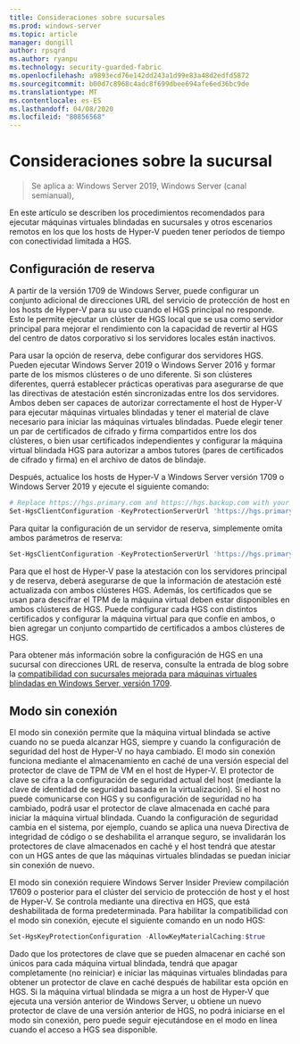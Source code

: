```yaml
---
title: Consideraciones sobre sucursales
ms.prod: windows-server
ms.topic: article
manager: dongill
author: rpsqrd
ms.author: ryanpu
ms.technology: security-guarded-fabric
ms.openlocfilehash: a9893ecd76e142dd243a1d99e83a48d2edfd5872
ms.sourcegitcommit: b00d7c8968c4adc8f699dbee694afe6ed36bc9de
ms.translationtype: MT
ms.contentlocale: es-ES
ms.lasthandoff: 04/08/2020
ms.locfileid: "80856568"
---
```

# <a name="branch-office-considerations"></a>Consideraciones sobre la sucursal

> Se aplica a: Windows Server 2019, Windows Server (canal semianual), 

En este artículo se describen los procedimientos recomendados para ejecutar máquinas virtuales blindadas en sucursales y otros escenarios remotos en los que los hosts de Hyper-V pueden tener períodos de tiempo con conectividad limitada a HGS.

## <a name="fallback-configuration"></a>Configuración de reserva

A partir de la versión 1709 de Windows Server, puede configurar un conjunto adicional de direcciones URL del servicio de protección de host en los hosts de Hyper-V para su uso cuando el HGS principal no responde.
Esto le permite ejecutar un clúster de HGS local que se usa como servidor principal para mejorar el rendimiento con la capacidad de revertir al HGS del centro de datos corporativo si los servidores locales están inactivos.

Para usar la opción de reserva, debe configurar dos servidores HGS. Pueden ejecutar Windows Server 2019 o Windows Server 2016 y formar parte de los mismos clústeres o de uno diferente. Si son clústeres diferentes, querrá establecer prácticas operativas para asegurarse de que las directivas de atestación estén sincronizadas entre los dos servidores. Ambos deben ser capaces de autorizar correctamente el host de Hyper-V para ejecutar máquinas virtuales blindadas y tener el material de clave necesario para iniciar las máquinas virtuales blindadas. Puede elegir tener un par de certificados de cifrado y firma compartidos entre los dos clústeres, o bien usar certificados independientes y configurar la máquina virtual blindada HGS para autorizar a ambos tutores (pares de certificados de cifrado y firma) en el archivo de datos de blindaje.

Después, actualice los hosts de Hyper-V a Windows Server versión 1709 o Windows Server 2019 y ejecute el siguiente comando:
```powershell
# Replace https://hgs.primary.com and https://hgs.backup.com with your own domain names and protocols
Set-HgsClientConfiguration -KeyProtectionServerUrl 'https://hgs.primary.com/KeyProtection' -AttestationServerUrl 'https://hgs.primary.com/Attestation' -FallbackKeyProtectionServerUrl 'https://hgs.backup.com/KeyProtection' -FallbackAttestationServerUrl 'https://hgs.backup.com/Attestation'
```

Para quitar la configuración de un servidor de reserva, simplemente omita ambos parámetros de reserva:
```powershell
Set-HgsClientConfiguration -KeyProtectionServerUrl 'https://hgs.primary.com/KeyProtection' -AttestationServerUrl 'https://hgs.primary.com/Attestation'
```

Para que el host de Hyper-V pase la atestación con los servidores principal y de reserva, deberá asegurarse de que la información de atestación esté actualizada con ambos clústeres HGS.
Además, los certificados que se usan para descifrar el TPM de la máquina virtual deben estar disponibles en ambos clústeres de HGS.
Puede configurar cada HGS con distintos certificados y configurar la máquina virtual para que confíe en ambos, o bien agregar un conjunto compartido de certificados a ambos clústeres de HGS.

Para obtener más información sobre la configuración de HGS en una sucursal con direcciones URL de reserva, consulte la entrada de blog sobre la [compatibilidad con sucursales mejorada para máquinas virtuales blindadas en Windows Server, versión 1709](https://blogs.technet.microsoft.com/datacentersecurity/2017/11/15/improved-branch-office-support-for-shielded-vms-in-windows-server-version-1709/).


## <a name="offline-mode"></a>Modo sin conexión

El modo sin conexión permite que la máquina virtual blindada se active cuando no se pueda alcanzar HGS, siempre y cuando la configuración de seguridad del host de Hyper-V no haya cambiado.
El modo sin conexión funciona mediante el almacenamiento en caché de una versión especial del protector de clave de TPM de VM en el host de Hyper-V.
El protector de clave se cifra a la configuración de seguridad actual del host (mediante la clave de identidad de seguridad basada en la virtualización).
Si el host no puede comunicarse con HGS y su configuración de seguridad no ha cambiado, podrá usar el protector de clave almacenada en caché para iniciar la máquina virtual blindada.
Cuando la configuración de seguridad cambia en el sistema, por ejemplo, cuando se aplica una nueva Directiva de integridad de código o se deshabilita el arranque seguro, se invalidarán los protectores de clave almacenados en caché y el host tendrá que atestar con un HGS antes de que las máquinas virtuales blindadas se puedan iniciar sin conexión de nuevo.

El modo sin conexión requiere Windows Server Insider Preview compilación 17609 o posterior para el clúster del servicio de protección de host y el host de Hyper-V.
Se controla mediante una directiva en HGS, que está deshabilitada de forma predeterminada.
Para habilitar la compatibilidad con el modo sin conexión, ejecute el siguiente comando en un nodo HGS:

```powershell
Set-HgsKeyProtectionConfiguration -AllowKeyMaterialCaching:$true
```

Dado que los protectores de clave que se pueden almacenar en caché son únicos para cada máquina virtual blindada, tendrá que apagar completamente (no reiniciar) e iniciar las máquinas virtuales blindadas para obtener un protector de clave en caché después de habilitar esta opción en HGS.
Si la máquina virtual blindada se migra a un host de Hyper-V que ejecuta una versión anterior de Windows Server, u obtiene un nuevo protector de clave de una versión anterior de HGS, no podrá iniciarse en el modo sin conexión, pero puede seguir ejecutándose en el modo en línea cuando el acceso a HGS sea disponible.
